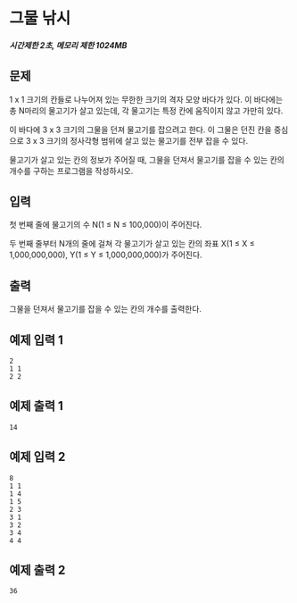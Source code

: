 # 그물 낚시

##### 시간제한 2초, 메모리 제한 1024MB

## 문제

1 x 1 크기의 칸들로 나누어져 있는 무한한 크기의 격자 모양 바다가 있다. 이 바다에는 총 N마리의 물고기가 살고 있는데, 각 물고기는 특정 칸에 움직이지 않고 가만히 있다.

이 바다에 3 x 3 크기의 그물을 던져 물고기를 잡으려고 한다. 이 그물은 던진 칸을 중심으로 3 x 3 크기의 정사각형 범위에 살고 있는 물고기를 전부 잡을 수 있다.

물고기가 살고 있는 칸의 정보가 주어질 때, 그물을 던져서 물고기를 잡을 수 있는 칸의 개수를 구하는 프로그램을 작성하시오.



## 입력

첫 번째 줄에 물고기의 수 N(1 ≤ N ≤ 100,000)이 주어진다.

두 번째 줄부터 N개의 줄에 걸쳐 각 물고기가 살고 있는 칸의 좌표 X(1 ≤ X ≤ 1,000,000,000), Y(1 ≤ Y ≤ 1,000,000,000)가 주어진다.



## 출력

그물을 던져서 물고기를 잡을 수 있는 칸의 개수를 출력한다.



## 예제 입력 1

```
2
1 1
2 2
```



## 예제 출력 1

```
14
```



## 예제 입력 2

```
8
1 1
1 4
1 5
2 3
3 1
3 2
3 4
4 4
```



## 예제 출력 2

```
36
```


